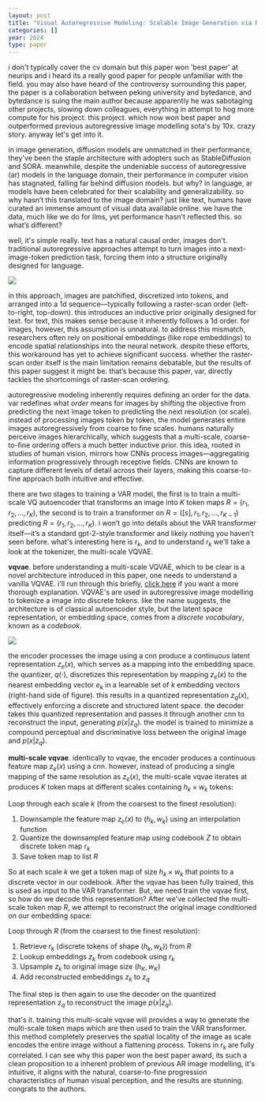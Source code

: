 ```yaml
---
layout: post
title: "Visual Autoregressive Modeling: Scalable Image Generation via Next-Scale Prediction"
categories: []
year: 2024
type: paper
---
```


i don't typically cover the cv domain but this paper won 'best paper' at neurips and i heard its a really good paper for people unfamiliar with the field. you may also have heard of the controversy surrounding this paper, the paper is a collaboration between peking university and bytedance, and bytedance is suing the main author because apparently he was sabotaging other projects, slowing down colleagues, everything in attempt to hog more compute for his project. this project. which now won best paper and outperformed previous autoregressive image modelling sota's by 10x. crazy story. anyway let's get into it.

in image generation, diffusion models are unmatched in their performance, they've been the staple architecture with adopters such as StableDiffusion and SORA. meanwhile, despite the undeniable success of autoregressive (ar) models in the language domain, their performance in computer vision has stagnated, falling far behind diffusion models. but why? in language, ar models have been celebrated for their scalability and generalizability. so why hasn’t this translated to the image domain? just like text, humans have curated an immense amount of visual data available online. we have the data, much like we do for llms, yet performance hasn't reflected this. so what’s different?

well, it's simple really. text has a natural causal order, images don't. traditional autoregressive approaches attempt to turn images into a next-image-token prediction task, forcing them into a structure originally designed for language.

![](/images/arimage.png)

in this approach, images are patchified, discretized into tokens, and arranged into a 1d sequence—typically following a raster-scan order (left-to-right, top-down). this introduces an inductive prior originally designed for text. for text, this makes sense because it inherently follows a 1d order. for images, however, this assumption is unnatural. to address this mismatch, researchers often rely on positional embeddings (like rope embeddings) to encode spatial relationships into the neural network. despite these efforts, this workaround has yet to achieve significant success. whether the raster-scan order itself is the main limitation remains debatable, but the results of this paper suggest it might be. that’s because this paper, var, directly tackles the shortcomings of raster-scan ordering.

autoregressive modeling inherently requires defining an order for the data. var redefines what *order* means for images by shifting the objective from predicting the next image token to predicting the next resolution (or scale). instead of processing images token by token, the model generates entire images autoregressively from coarse to fine scales. humans naturally perceive images hierarchically, which suggests that a multi-scale, coarse-to-fine ordering offers a much better inductive prior. this idea, rooted in studies of human vision, mirrors how CNNs process images—aggregating information progressively through receptive fields. CNNs are known to capture different levels of detail across their layers, making this coarse-to-fine approach both intuitive and effective.

there are two stages to training a VAR model, the first is to train a multi-scale VQ autoencoder that transforms an image into $K$ token maps $R = (r_1, r_2, ..., r_K)$, the second is to train a transformer on $R = ([s], r_1, r_2, ..., r_{K-1})$ predicting $R = (r_1, r_2, ..., r_K)$. i won’t go into details about the VAR transformer itself—it’s a standard gpt-2-style transformer and likely nothing you haven’t seen before. what's interesting here is $r_k$, and to understand $r_k$ we'll take a look at the tokenizer, the multi-scale VQVAE. 

**vqvae**. before understanding a multi-scale VQVAE, which to be clear is a novel architecture introduced in this paper, one needs to understand a vanilla VQVAE. i'll run through this briefly, [click here](https://mlberkeley.substack.com/p/vq-vae) if you want a more thorough explanation. VQVAE's are used in autoregressive image modelling to tokenize a image into discrete tokens. like the name suggests, the architecture is of classical autoencoder style, but the latent space representation, or embedding space, comes from a *discrete vocabulary*, known as a *codebook*. 

![](/images/vqvae.png)

the encoder processes the image using a cnn produce a continuous latent representation $z_e(x)$, which serves as a mapping into the embedding space. the quantizer, $q(\cdot)$, discretizes this representation by mapping $z_e(x)$ to the nearest embedding vector $e_k$ in a learnable set of $k$ embedding vectors (right-hand side of figure). this results in a quantized representation $z_q(x)$, effectively enforcing a discrete and structured latent space. the decoder takes this quantized representation and passes it through another cnn to reconstruct the input, generating $p(x|z_q)$. the model is trained to minimize a compound perceptual and discriminative loss between the original image and $p(x|z_q)$.

**multi-scale vqvae**. identically to vqvae, the encoder produces a continuous feature map $z_e(x)$ using a cnn. however, instead of producing a single mapping of the same resolution as $z_e(x)$, the multi-scale vqvae iterates at produces $K$ token maps at different scales containing $h_k \times w_k$ tokens:

Loop through each scale $k$ (from the coarsest to the finest resolution):

1. Downsample the feature map $z_e(x)$ to $(h_k, w_k)$ using an interpolation function
2. Quantize the downsampled feature map using codebook $Z$ to obtain discrete token map $r_k$
3. Save token map to list $R$

So at each scale $k$ we get a token map of size $h_k \times w_k$ that points to a discrete vector in our codebook. After the vqvae has been fully trained, this is used as input to the VAR transformer. But, we need train the vqvae first, so how do we decode this representation? After we've collected the multi-scale token map $R$, we attempt to reconstruct the original image conditioned on our embedding space:

Loop through $R$ (from the coarsest to the finest resolution):

1. Retrieve $r_k$ (discrete tokens of shape $(h_k, w_k)$) from $R$
2. Lookup embeddings $z_k$ from codebook using $r_k$
3. Upsample $z_k$ to original image size $(h_K, w_K)$
4. Add reconstructed embeddings $z_k$ to $z_q$

The final step is then again to use the decoder on the quantized representation $z_q$ to reconstruct the image $p(x|z_q)$.

that's it. training this multi-scale vqvae will provides a way to generate the multi-scale token maps which are then used to train the VAR transformer. this method completely preserves the spatial locality of the image as scale encodes the entire image without a flattening process. Tokens in $r_k$ are fully correlated. I can see why this paper won the best paper award, its such a clean proposition to a inherent problem of previous AR image modelling, it's intuitive, it aligns with the natural, coarse-to-fine progression characteristics of human visual perception, and the results are stunning. congrats to the authors. 






 

